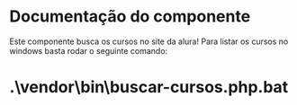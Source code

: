 # Documentação do componente

Este componente busca os cursos no site da alura!
Para listar os cursos no windows basta rodar o seguinte comando:
# .\vendor\bin\buscar-cursos.php.bat